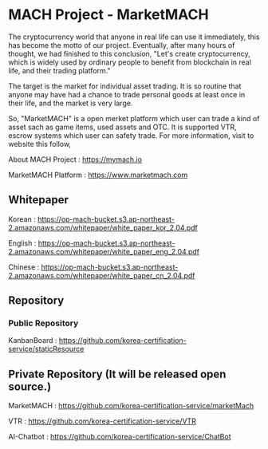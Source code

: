 # MACH Project - MarketMACH

The cryptocurrency world that anyone in real life can use it immediately, this has become the motto of our project. Eventually, after many hours of thought, we had finished to this conclusion, "Let's create cryptocurrency, which is widely used by ordinary people to benefit from blockchain in real life, and their trading platform."

The target is the market for individual asset trading. It is so routine that anyone may have had a chance to trade personal goods at least once in their life, and the market is very large.

So, "MarketMACH" is a open merket platform which user can trade a kind of asset sach as game items, used assets and OTC. It is supported VTR, escrow systems which user can safety trade. For more information, visit to website this follow, 

About MACH Project : https://mymach.io 

MarketMACH Platform : https://www.marketmach.com

## Whitepaper

Korean : https://op-mach-bucket.s3.ap-northeast-2.amazonaws.com/whitepaper/white_paper_kor_2.04.pdf

English : https://op-mach-bucket.s3.ap-northeast-2.amazonaws.com/whitepaper/white_paper_eng_2.04.pdf

Chinese : https://op-mach-bucket.s3.ap-northeast-2.amazonaws.com/whitepaper/white_paper_cn_2.04.pdf

## Repository 

### Public Repository

KanbanBoard : https://github.com/korea-certification-service/staticResource

## Private Repository (It will be released open source.)

MarketMACH : https://github.com/korea-certification-service/marketMach

VTR : https://github.com/korea-certification-service/VTR

AI-Chatbot : https://github.com/korea-certification-service/ChatBot

